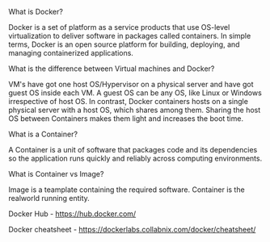 What is Docker?

Docker is a set of platform as a service products that use OS-level virtualization to deliver software in packages called containers.
In simple terms, Docker is an open source platform for building, deploying, and managing containerized applications.


What is the difference between Virtual machines and Docker?

VM's have got one host OS/Hypervisor on a physical server and have got guest OS inside each VM. A guest OS can be any OS, like Linux or Windows irrespective of host OS.
In contrast, Docker containers hosts on a single physical server with a host OS, which shares among them. Sharing the host OS between Containers makes them light and increases the boot time.


What is a Container?

A Container is a unit of software that packages code and its dependencies so the application runs quickly and reliably across computing environments.


What is Container vs Image?

Image is a teamplate containing the required software.
Container is the realworld running entity.



Docker Hub - https://hub.docker.com/


Docker cheatsheet - https://dockerlabs.collabnix.com/docker/cheatsheet/ 